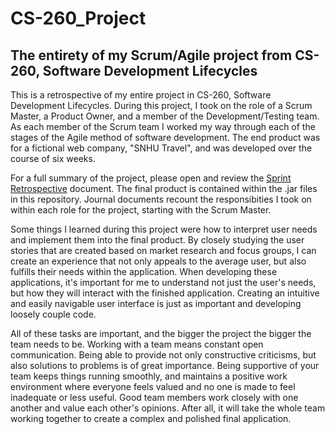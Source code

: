 <h1>CS-260_Project</h1>
<h2>The entirety of my Scrum/Agile project from CS-260, Software Development Lifecycles</h2>
<p>
This is a retrospective of my entire project in CS-260, Software Development Lifecycles. During this project, I took on the role of a Scrum Master, a Product Owner, and a member of the Development/Testing team. As each member of the Scrum team I worked my way through each of the stages of the Agile method of software development. The end product was for a fictional web company, "SNHU Travel", and was developed over the course of six weeks. 
  
For a full summary of the project, please open and review the <a href="https://github.com/lorenarms/CS-260_Project/blob/c47d7394708f68eac333eee2ef20a14b8e6b238d/Final%20Project%20FInal%20Draft.docx">Sprint Retrospective</a> document. The final product is contained within the .jar files in this repository. Journal documents recount the responsibities I took on within each role for the project, starting with the Scrum Master.

Some things I learned during this project were how to interpret user needs and implement them into the final product. By closely studying the user stories that are created based on market research and focus groups, I can create an experience that not only appeals to the average user, but also fulfills their needs within the application. When developing these applications, it's important for me to understand not just the user's needs, but how they will interact with the finished application. Creating an intuitive and easily navigable user interface is just as important and developing loosely couple code.

All of these tasks are important, and the bigger the project the bigger the team needs to be. Working with a team means constant open communication. Being able to provide not only constructive criticisms, but also solutions to problems is of great importance. Being supportive of your team keeps things running smoothly, and maintains a positive work environment where everyone feels valued and no one is made to feel inadequate or less useful. Good team members work closely with one another and value each other's opinions. After all, it will take the whole team working together to create a complex and polished final application.
</p>
  
